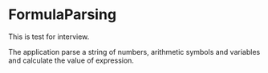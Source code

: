 # FormulaParsing
This is test for interview.

The application parse a string of numbers, arithmetic symbols and variables and calculate the value of expression.

